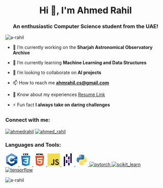 <h1 align="center">Hi 👋, I'm Ahmed Rahil</h1>
<h3 align="center">An enthusiastic Computer Science student from the UAE!</h3>

<p align="left"> <img src="https://komarev.com/ghpvc/?username=a-rahil&label=Profile%20views&color=0e75b6&style=flat" alt="a-rahil" /> </p>

- 🔭 I’m currently working on the **Sharjah Astronomical Observatory Archive**

- 🌱 I’m currently learning **Machine Learning and Data Structures**

- 👯 I’m looking to collaborate on **AI projects**

- 📫 How to reach me **ahmrahil.cs@gmail.com**

- 📄 Know about my experiences [Resume Link](https://drive.google.com/file/d/1wpF5fkqtWUJZNr7phyJ3NCYm_wUMmQVT/view?usp=drive_link)

- ⚡ Fun fact **I always take on daring challenges**

<h3 align="left">Connect with me:</h3>
<p align="left">
<a href="https://linkedin.com/in/ahmedrahil" target="blank"><img align="center" src="https://raw.githubusercontent.com/rahuldkjain/github-profile-readme-generator/master/src/images/icons/Social/linked-in-alt.svg" alt="ahmedrahil" height="30" width="40" /></a>
<a href="https://www.leetcode.com/ahmed_rahil" target="blank"><img align="center" src="https://raw.githubusercontent.com/rahuldkjain/github-profile-readme-generator/master/src/images/icons/Social/leet-code.svg" alt="ahmed_rahil" height="30" width="40" /></a>
</p>

<h3 align="left">Languages and Tools:</h3>
<p align="left"> <a href="https://www.w3schools.com/cpp/" target="_blank" rel="noreferrer"> <img src="https://raw.githubusercontent.com/devicons/devicon/master/icons/cplusplus/cplusplus-original.svg" alt="cplusplus" width="40" height="40"/> </a> <a href="https://www.w3schools.com/css/" target="_blank" rel="noreferrer"> <img src="https://raw.githubusercontent.com/devicons/devicon/master/icons/css3/css3-original-wordmark.svg" alt="css3" width="40" height="40"/> </a> <a href="https://www.w3.org/html/" target="_blank" rel="noreferrer"> <img src="https://raw.githubusercontent.com/devicons/devicon/master/icons/html5/html5-original-wordmark.svg" alt="html5" width="40" height="40"/> </a> <a href="https://developer.mozilla.org/en-US/docs/Web/JavaScript" target="_blank" rel="noreferrer"> <img src="https://raw.githubusercontent.com/devicons/devicon/master/icons/javascript/javascript-original.svg" alt="javascript" width="40" height="40"/> </a> <a href="https://pandas.pydata.org/" target="_blank" rel="noreferrer"> <img src="https://raw.githubusercontent.com/devicons/devicon/2ae2a900d2f041da66e950e4d48052658d850630/icons/pandas/pandas-original.svg" alt="pandas" width="40" height="40"/> </a> <a href="https://www.python.org" target="_blank" rel="noreferrer"> <img src="https://raw.githubusercontent.com/devicons/devicon/master/icons/python/python-original.svg" alt="python" width="40" height="40"/> </a> <a href="https://pytorch.org/" target="_blank" rel="noreferrer"> <img src="https://www.vectorlogo.zone/logos/pytorch/pytorch-icon.svg" alt="pytorch" width="40" height="40"/> </a> <a href="https://scikit-learn.org/" target="_blank" rel="noreferrer"> <img src="https://upload.wikimedia.org/wikipedia/commons/0/05/Scikit_learn_logo_small.svg" alt="scikit_learn" width="40" height="40"/> </a> <a href="https://www.tensorflow.org" target="_blank" rel="noreferrer"> <img src="https://www.vectorlogo.zone/logos/tensorflow/tensorflow-icon.svg" alt="tensorflow" width="40" height="40"/> </a> </p>

<p><img align="center" src="https://github-readme-stats.vercel.app/api/top-langs?username=a-rahil&show_icons=true&locale=en&layout=compact" alt="a-rahil" /></p>
